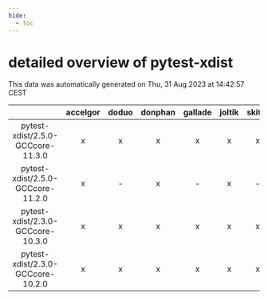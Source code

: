 ```yaml
---
hide:
  - toc
---
```


detailed overview of pytest-xdist
=================================


This data was automatically generated on Thu, 31 Aug 2023 at 14:42:57 CEST  

| |accelgor|doduo|donphan|gallade|joltik|skitty|swalot|victini|
| :---: | :---: | :---: | :---: | :---: | :---: | :---: | :---: | :---: |
|pytest-xdist/2.5.0-GCCcore-11.3.0|x|x|x|x|x|x|x|x|
|pytest-xdist/2.5.0-GCCcore-11.2.0|x|-|x|-|x|-|-|-|
|pytest-xdist/2.3.0-GCCcore-10.3.0|x|x|x|x|x|x|x|x|
|pytest-xdist/2.3.0-GCCcore-10.2.0|x|x|x|x|x|x|x|x|
